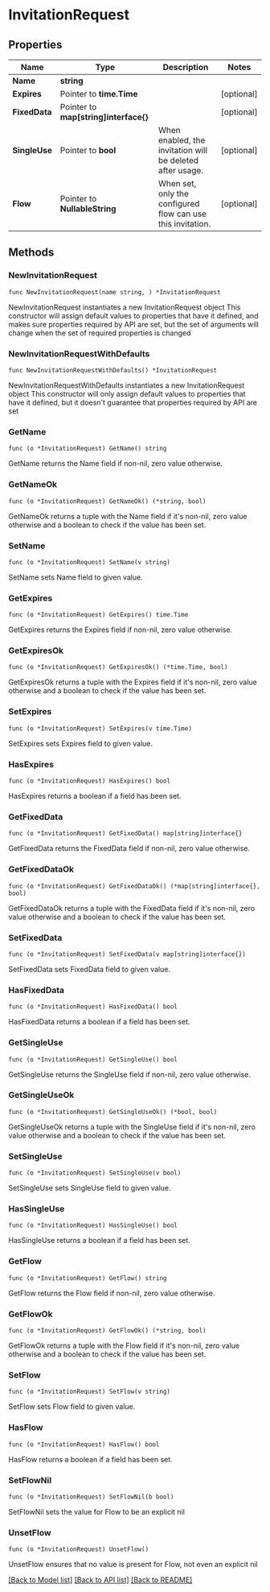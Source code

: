 # InvitationRequest

## Properties

Name | Type | Description | Notes
------------ | ------------- | ------------- | -------------
**Name** | **string** |  | 
**Expires** | Pointer to **time.Time** |  | [optional] 
**FixedData** | Pointer to **map[string]interface{}** |  | [optional] 
**SingleUse** | Pointer to **bool** | When enabled, the invitation will be deleted after usage. | [optional] 
**Flow** | Pointer to **NullableString** | When set, only the configured flow can use this invitation. | [optional] 

## Methods

### NewInvitationRequest

`func NewInvitationRequest(name string, ) *InvitationRequest`

NewInvitationRequest instantiates a new InvitationRequest object
This constructor will assign default values to properties that have it defined,
and makes sure properties required by API are set, but the set of arguments
will change when the set of required properties is changed

### NewInvitationRequestWithDefaults

`func NewInvitationRequestWithDefaults() *InvitationRequest`

NewInvitationRequestWithDefaults instantiates a new InvitationRequest object
This constructor will only assign default values to properties that have it defined,
but it doesn't guarantee that properties required by API are set

### GetName

`func (o *InvitationRequest) GetName() string`

GetName returns the Name field if non-nil, zero value otherwise.

### GetNameOk

`func (o *InvitationRequest) GetNameOk() (*string, bool)`

GetNameOk returns a tuple with the Name field if it's non-nil, zero value otherwise
and a boolean to check if the value has been set.

### SetName

`func (o *InvitationRequest) SetName(v string)`

SetName sets Name field to given value.


### GetExpires

`func (o *InvitationRequest) GetExpires() time.Time`

GetExpires returns the Expires field if non-nil, zero value otherwise.

### GetExpiresOk

`func (o *InvitationRequest) GetExpiresOk() (*time.Time, bool)`

GetExpiresOk returns a tuple with the Expires field if it's non-nil, zero value otherwise
and a boolean to check if the value has been set.

### SetExpires

`func (o *InvitationRequest) SetExpires(v time.Time)`

SetExpires sets Expires field to given value.

### HasExpires

`func (o *InvitationRequest) HasExpires() bool`

HasExpires returns a boolean if a field has been set.

### GetFixedData

`func (o *InvitationRequest) GetFixedData() map[string]interface{}`

GetFixedData returns the FixedData field if non-nil, zero value otherwise.

### GetFixedDataOk

`func (o *InvitationRequest) GetFixedDataOk() (*map[string]interface{}, bool)`

GetFixedDataOk returns a tuple with the FixedData field if it's non-nil, zero value otherwise
and a boolean to check if the value has been set.

### SetFixedData

`func (o *InvitationRequest) SetFixedData(v map[string]interface{})`

SetFixedData sets FixedData field to given value.

### HasFixedData

`func (o *InvitationRequest) HasFixedData() bool`

HasFixedData returns a boolean if a field has been set.

### GetSingleUse

`func (o *InvitationRequest) GetSingleUse() bool`

GetSingleUse returns the SingleUse field if non-nil, zero value otherwise.

### GetSingleUseOk

`func (o *InvitationRequest) GetSingleUseOk() (*bool, bool)`

GetSingleUseOk returns a tuple with the SingleUse field if it's non-nil, zero value otherwise
and a boolean to check if the value has been set.

### SetSingleUse

`func (o *InvitationRequest) SetSingleUse(v bool)`

SetSingleUse sets SingleUse field to given value.

### HasSingleUse

`func (o *InvitationRequest) HasSingleUse() bool`

HasSingleUse returns a boolean if a field has been set.

### GetFlow

`func (o *InvitationRequest) GetFlow() string`

GetFlow returns the Flow field if non-nil, zero value otherwise.

### GetFlowOk

`func (o *InvitationRequest) GetFlowOk() (*string, bool)`

GetFlowOk returns a tuple with the Flow field if it's non-nil, zero value otherwise
and a boolean to check if the value has been set.

### SetFlow

`func (o *InvitationRequest) SetFlow(v string)`

SetFlow sets Flow field to given value.

### HasFlow

`func (o *InvitationRequest) HasFlow() bool`

HasFlow returns a boolean if a field has been set.

### SetFlowNil

`func (o *InvitationRequest) SetFlowNil(b bool)`

 SetFlowNil sets the value for Flow to be an explicit nil

### UnsetFlow
`func (o *InvitationRequest) UnsetFlow()`

UnsetFlow ensures that no value is present for Flow, not even an explicit nil

[[Back to Model list]](../README.md#documentation-for-models) [[Back to API list]](../README.md#documentation-for-api-endpoints) [[Back to README]](../README.md)


